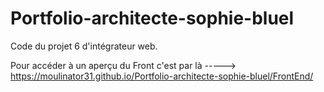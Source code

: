 # Portfolio-architecte-sophie-bluel
Code du projet 6 d'intégrateur web.

Pour accéder à un aperçu du Front c'est par là -----> https://moulinator31.github.io/Portfolio-architecte-sophie-bluel/FrontEnd/
